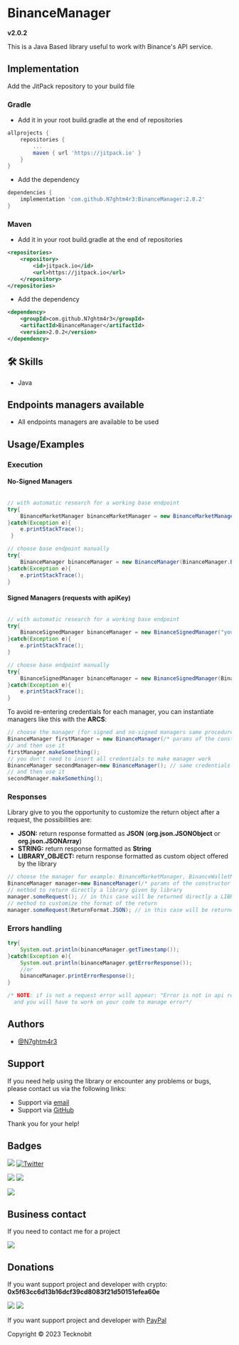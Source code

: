 # BinanceManager
**v2.0.2**

This is a Java Based library useful to work with Binance's API service.

## Implementation

Add the JitPack repository to your build file

### Gradle

- Add it in your root build.gradle at the end of repositories

```gradle
allprojects {
    repositories {
        ...
        maven { url 'https://jitpack.io' }
    }
}
```
- Add the dependency

```gradle
dependencies {
    implementation 'com.github.N7ghtm4r3:BinanceManager:2.0.2'
}
```

### Maven

- Add it in your root build.gradle at the end of repositories

```xml
<repositories>
    <repository>
        <id>jitpack.io</id>
        <url>https://jitpack.io</url>
    </repository>
</repositories>
```
- Add the dependency

```xml
<dependency>
    <groupId>com.github.N7ghtm4r3</groupId>
    <artifactId>BinanceManager</artifactId>
    <version>2.0.2</version>
</dependency>
```

## 🛠 Skills
- Java

## Endpoints managers available

- All endpoints managers are available to be used

## Usage/Examples

### Execution

#### No-Signed Managers

```java

// with automatic research for a working base endpoint
try{
    BinanceMarketManager binanceMarketManager = new BinanceMarketManager();
}catch(Exception e){
    e.printStackTrace();
 }

// choose base endpoint manually
try{
    BinanceManager binanceManager = new BinanceManager(BinanceManager.BinanceEndpoint);
}catch(Exception e){
    e.printStackTrace();
}
```

#### Signed Managers (requests with apiKey)

```java

// with automatic research for a working base endpoint
try{
    BinanceSignedManager binanceManager = new BinanceSignedManager("yourApiKey","yourSecretKey");
}catch(Exception e){
    e.printStackTrace();
}

// choose base endpoint manually
try{
    BinanceSignedManager binanceManager = new BinanceSignedManager(BinanceManager.BinanceEndpoint,"yourApiKey","yourSecretKey");
}catch(Exception e){
    e.printStackTrace();
}
```

To avoid re-entering credentials for each manager, you can instantiate managers like this with the **ARCS**:

```java
// choose the manager (for signed and no-signed managers same procedure), for example: BinanceMarketManager, BinanceWalletManager, etc 
BinanceManager firstManager = new BinanceManager(/* params of the constructor chosen */,"apiKey","secretKey");
// and then use it 
firstManager.makeSomething();
// you don't need to insert all credentials to make manager work
BinanceManager secondManager=new BinanceManager(); // same credentials used
// and then use it
secondManager.makeSomething();
```

### Responses

Library give to you the opportunity to customize the return object after a request, the possibilities are:

- **JSON:** return response formatted as **JSON** (**org.json.JSONObject** or **org.json.JSONArray**)
- **STRING:** return response formatted as **String**
- **LIBRARY_OBJECT:** return response formatted as custom object offered by the library

```java
// choose the manager for example: BinanceMarketManager, BinanceWalletManager, etc
BinanceManager manager=new BinanceManager(/* params of the constructor chosen */);
// method to return directly a library given by library
manager.someRequest(); // in this case will be returned directly a LIBRARY_OBJECT
// method to customize the format of the return 
manager.someRequest(ReturnFormat.JSON); // in this case will be returned response in JSON format
```

### Errors handling

```java
try{
    System.out.println(binanceManager.getTimestamp());
}catch(Exception e){
    System.out.println(binanceManager.getErrorResponse());
    //or
    binanceManager.printErrorResponse();
}

/* NOTE: if is not a request error will appear: "Error is not in api request, check out your code"
  and you will have to work on your code to manage error*/
```

## Authors

- [@N7ghtm4r3](https://www.github.com/N7ghtm4r3)

## Support

If you need help using the library or encounter any problems or bugs, please contact us via the following links:

- Support via <a href="mailto:infotecknobitcompany@gmail.com">email</a>
- Support via <a href="https://github.com/N7ghtm4r3//BinanceManager/issues/new">GitHub</a>

Thank you for your help!

## Badges

[![](https://img.shields.io/badge/Google_Play-414141?style=for-the-badge&logo=google-play&logoColor=white)](https://play.google.com/store/apps/developer?id=Tecknobit)
[![Twitter](https://img.shields.io/badge/Twitter-1DA1F2?style=for-the-badge&logo=twitter&logoColor=white)](https://twitter.com/tecknobit)

[![](https://img.shields.io/badge/Binance-FCD535?style=for-the-badge&logo=binance&logoColor=white)](https://binance-docs.github.io/apidocs/spot/en/#general-api-information)
[![](https://img.shields.io/badge/Java-ED8B00?style=for-the-badge&logo=java&logoColor=white)](https://www.oracle.com/java/)

[![](https://jitpack.io/v/N7ghtm4r3/BinanceManager.svg)](https://jitpack.io/#N7ghtm4r3/BinanceManager)

## Business contact

If you need to contact me for a project 

[![](https://img.shields.io/badge/fiverr-1DBF73?style=for-the-badge&logo=fiverr&logoColor=white)](https://www.fiverr.com/manuel_maurizio)

## Donations 

If you want support project and developer with crypto: **0x5f63cc6d13b16dcf39cd8083f21d50151efea60e**

![](https://img.shields.io/badge/Bitcoin-000000?style=for-the-badge&logo=bitcoin&logoColor=white) 
![](https://img.shields.io/badge/Ethereum-3C3C3D?style=for-the-badge&logo=Ethereum&logoColor=white)

If you want support project and developer with <a href="https://www.paypal.com/donate/?hosted_button_id=5QMN5UQH7LDT4">PayPal</a>

Copyright © 2023 Tecknobit
